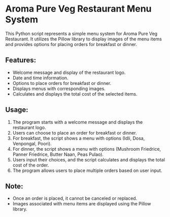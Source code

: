 # Aroma Pure Veg Restaurant Menu System

This Python script represents a simple menu system for Aroma Pure Veg Restaurant. It utilizes the Pillow library to display images of the menu items and provides options for placing orders for breakfast or dinner.

## Features:

- Welcome message and display of the restaurant logo.
- Date and time information.
- Options to place orders for breakfast or dinner.
- Displays menus with corresponding images.
- Calculates and displays the total cost of the selected items.

## Usage:

1. The program starts with a welcome message and displays the restaurant logo.
2. Users can choose to place an order for breakfast or dinner.
3. For breakfast, the script shows a menu with options (Idli, Dosa, Venpongal, Poori).
4. For dinner, the script shows a menu with options (Mushroom Friedrice, Panner Friedrice, Butter Naan, Peas Pulao).
5. Users input their choices, and the script calculates and displays the total cost of the order.
6. The program allows users to place multiple orders based on user input.

## Note:

- Once an order is placed, it cannot be canceled or replaced.
- Images associated with menu items are displayed using the Pillow library.
